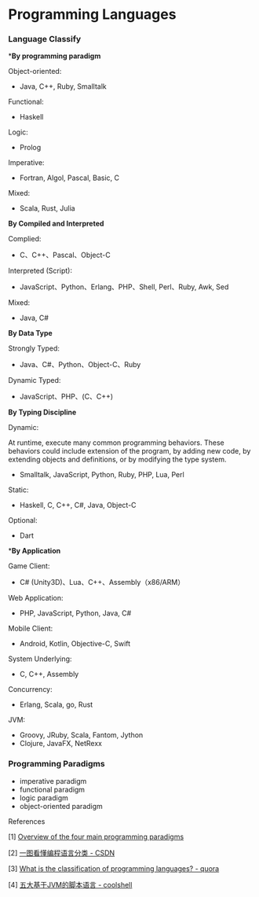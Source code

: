 # Programming Languages

### Language Classify



***By programming paradigm**

Object-oriented: 

- Java, C++, Ruby, Smalltalk

Functional: 

- Haskell

Logic: 

- Prolog

Imperative:

- Fortran, Algol, Pascal, Basic, C

Mixed:

- Scala, Rust, Julia



**By Compiled and Interpreted**

Complied: 

- C、C++、Pascal、Object-C

Interpreted (Script): 

- JavaScript、Python、Erlang、PHP、Shell, Perl、Ruby, Awk, Sed

Mixed: 

- Java, C#



**By Data Type**

Strongly Typed: 

- Java、C#、Python、Object-C、Ruby

Dynamic Typed:  

- JavaScript、PHP、(C、C++)



**By Typing Discipline**

Dynamic: 

At runtime, execute many common programming behaviors. These behaviors could include extension of the program, by adding new code, by extending objects and definitions, or by modifying the type system.

- Smalltalk, JavaScript, Python, Ruby, PHP, Lua, Perl

Static: 

- Haskell, C, C++, C#, Java, Object-C

Optional: 

- Dart



***By Application**

Game Client: 

- C# (Unity3D)、Lua、C++、Assembly（x86/ARM）

Web Application: 

- PHP, JavaScript, Python, Java, C#

Mobile Client: 

- Android, Kotlin, Objective-C, Swift

System Underlying: 

- C, C++, Assembly

Concurrency: 

- Erlang, Scala, go, Rust

JVM:

- Groovy, JRuby, Scala, Fantom, Jython
- Clojure, JavaFX, NetRexx



### Programming Paradigms

- imperative paradigm
- functional paradigm
- logic paradigm
- object-oriented paradigm







References

[1] [Overview of the four main programming paradigms](http://people.cs.aau.dk/~normark/prog3-03/html/notes/paradigms_themes-paradigm-overview-section.html)

[2] [一图看懂编程语言分类 - CSDN](https://blog.csdn.net/acelit/article/details/62466679)

[3] [What is the classification of programming languages? - quora](https://www.quora.com/What-is-the-classification-of-programming-languages)

[4] [五大基于JVM的脚本语言 - coolshell](https://coolshell.cn/articles/2631.html)